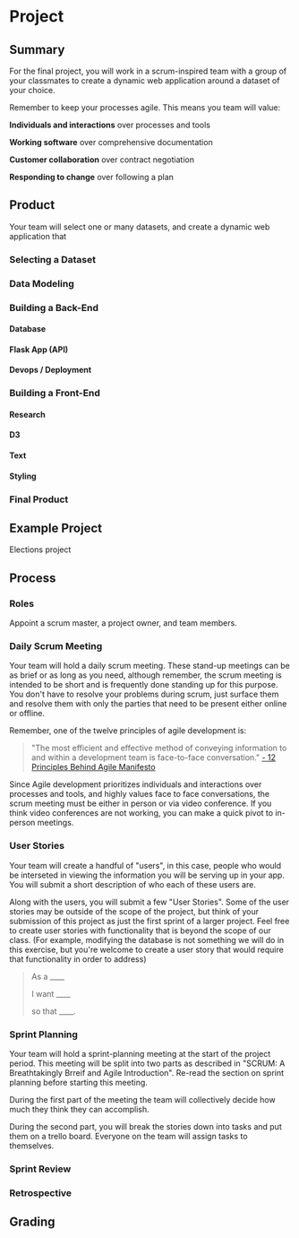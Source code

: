 # Project

## Summary
For the final project, you will work in a scrum-inspired team with a group of your classmates to create a dynamic web application around a dataset of your choice.

Remember to keep your processes agile. This means you team will value:

**Individuals and interactions** over processes and tools

**Working software** over comprehensive documentation

**Customer collaboration** over contract negotiation

**Responding to change** over following a plan

## Product

Your team will select one or many datasets, and create a dynamic web application that 

### Selecting a Dataset

### Data Modeling

### Building a Back-End

#### Database

#### Flask App (API)

#### Devops / Deployment

### Building a Front-End

#### Research

#### D3

#### Text

#### Styling

### Final Product

## Example Project

Elections project

## Process

### Roles
Appoint a scrum master, a project owner, and team members.

### Daily Scrum Meeting

Your team will hold a daily scrum meeting. These stand-up meetings can be as brief or as long as you need, although remember, the scrum meeting is intended to be short and is frequently done standing up for this purpose. You don't have to resolve your problems during scrum, just surface them and resolve them with only the parties that need to be present either online or offline. 

Remember, one of the twelve principles of agile development is:

>"The most efficient and effective method of conveying information to and within a development team is face-to-face conversation."
[- 12 Principles Behind Agile Manifesto](https://www.agilealliance.org/agile101/12-principles-behind-the-agile-manifesto/)

Since Agile development prioritizes individuals and interactions over processes and tools, and highly values face to face conversations, the scrum meeting must be either in person or via video conference. If you think video conferences are not working, you can make a quick pivot to in-person meetings.

### User Stories

Your team will create a handful of "users", in this case, people who would be interseted in viewing the information you will be serving up in your app. You will submit a short description of who each of these users are.

Along with the users, you will submit a few "User Stories". Some of the user stories may be outside of the scope of the project, but think of your submission of this project as just the first sprint of a larger project. Feel free to create user stories with functionality that is beyond the scope of our class. (For example, modifying the database is not something we will do in this exercise, but you're welcome to create a user story that would require that functionality in order to address)

>As a ____ 
>
>I want ____ 
>
>so that ____. 

### Sprint Planning
Your team will hold a sprint-planning meeting at the start of the project period. This meeting will be split into two parts as described in "SCRUM: A Breathtakingly Brreif and Agile Introduction". Re-read the section on sprint planning before starting this meeting.

During the first part of the meeting the team will collectively decide how much they think they can accomplish.

During the second part, you will break the stories down into tasks and put them on a trello board. Everyone on the team will assign tasks to themselves.

### Sprint Review

### Retrospective

## Grading

